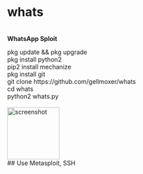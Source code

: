 
# whats
<br><span size="20px" color="#777"><b>WhatsApp Sploit</b></span>
<p>
  pkg update && pkg upgrade<br>
  pkg install python2<br>
  pip2 install mechanize<br>
  pkg install git<br>
  git clone https://github.com/gellmoxer/whats<br>
  cd whats<br>
  python2 whats.py<br>
  <br>
<img src="https://github.com/gellmoxer/pic/blob/master/whats.JPG" width="120px" alt="screenshot">

<br>
## Use Metasploit, SSH
